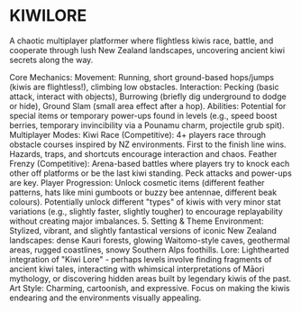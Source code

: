 # KIWILORE
A chaotic multiplayer platformer where flightless kiwis race, battle, and cooperate through lush New Zealand landscapes, uncovering ancient kiwi secrets along the way.

Core Mechanics:
Movement: Running, short ground-based hops/jumps (kiwis are flightless!), climbing low obstacles.
Interaction: Pecking (basic attack, interact with objects), Burrowing (briefly dig underground to dodge or hide), Ground Slam (small area effect after a hop).
Abilities: Potential for special items or temporary power-ups found in levels (e.g., speed boost berries, temporary invincibility via a Pounamu charm, projectile grub spit).
Multiplayer Modes:
Kiwi Race (Competitive): 4+ players race through obstacle courses inspired by NZ environments. First to the finish line wins. Hazards, traps, and shortcuts encourage interaction and chaos.
Feather Frenzy (Competitive): Arena-based battles where players try to knock each other off platforms or be the last kiwi standing. Peck attacks and power-ups are key.
Player Progression:
Unlock cosmetic items (different feather patterns, hats like mini gumboots or buzzy bee antennae, different beak colours).
Potentially unlock different "types" of kiwis with very minor stat variations (e.g., slightly faster, slightly tougher) to encourage replayability without creating major imbalances.
5. Setting & Theme
Environment: Stylized, vibrant, and slightly fantastical versions of iconic New Zealand landscapes: dense Kauri forests, glowing Waitomo-style caves, geothermal areas, rugged coastlines, snowy Southern Alps foothills.
Lore: Lighthearted integration of "Kiwi Lore" - perhaps levels involve finding fragments of ancient kiwi tales, interacting with whimsical interpretations of Māori mythology, or discovering hidden areas built by legendary kiwis of the past.
Art Style: Charming, cartoonish, and expressive. Focus on making the kiwis endearing and the environments visually appealing.

